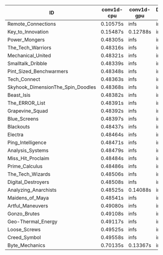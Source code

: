 |ID|conv1d-cpu|conv1d-gpu|DWSPConv2D-gpu|gemm-gpu|avg|
|-|-|-|-|-|-|
|Remote_Connections|0.10575s|infs|infs|4.63606s|infs|
|Key_to_Innovation|0.15487s|0.12788s|infs|2.71741s|infs|
|Power_Mongers|0.48305s|infs|infs|4.65156s|infs|
|The_Tech_Warriors|0.48316s|infs|infs|4.63661s|infs|
|Mechanical_United|0.48321s|infs|infs|4.64638s|infs|
|Smalltalk_Dribble|0.48339s|infs|infs|4.61457s|infs|
|Pint_Sized_Benchwarmers|0.48348s|infs|infs|4.66303s|infs|
|Tech_Connect|0.48363s|infs|infs|4.65363s|infs|
|Skyhook_DimensionThe_Spin_Doodles|0.48368s|infs|infs|4.64697s|infs|
|Beast_Isis|0.48382s|infs|infs|4.68429s|infs|
|The_ERROR_List|0.48391s|infs|infs|4.64816s|infs|
|Grapevine_Squad|0.48392s|infs|infs|4.62755s|infs|
|Blue_Screens|0.48397s|infs|infs|4.64893s|infs|
|Blackouts|0.48437s|infs|infs|4.62329s|infs|
|Electra|0.48464s|infs|infs|4.63919s|infs|
|Ping_Intelligence|0.48471s|infs|infs|4.64249s|infs|
|Analysis_Systems|0.48479s|infs|infs|4.62861s|infs|
|Miss_Hit_Proclaim|0.48484s|infs|infs|4.61976s|infs|
|Prime_Calculus|0.48486s|infs|infs|4.64774s|infs|
|The_Tech_Wizards|0.48506s|infs|infs|4.64381s|infs|
|Digital_Destroyers|0.48508s|infs|infs|4.63568s|infs|
|Analyzing_Anarchists|0.48525s|0.14088s|infs|4.67077s|infs|
|Maidens_of_Maya|0.48541s|infs|infs|4.64165s|infs|
|Artful_Maneuvers|0.49080s|infs|infs|4.64065s|infs|
|Gonzo_Brutes|0.49108s|infs|infs|4.63437s|infs|
|Geo-Thermal_Energy|0.49117s|infs|infs|4.72608s|infs|
|Loose_Screws|0.49525s|infs|infs|4.88244s|infs|
|Creed_Symbol|0.49558s|infs|infs|4.60061s|infs|
|Byte_Mechanics|0.70135s|0.13367s|infs|4.63902s|infs|
